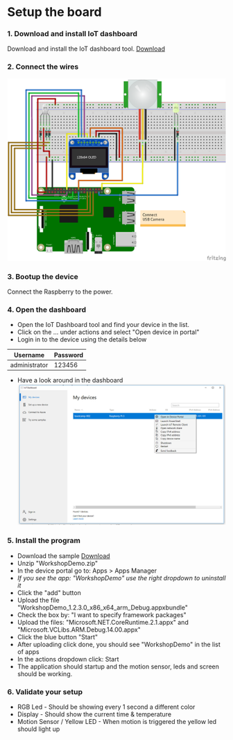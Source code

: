 # Setup the board

### 1. Download and install IoT dashboard
Download and install the IoT dashboard tool. 
[Download](http://go.microsoft.com/fwlink/?LinkID=708576)

### 2. Connect the wires
![](Assets/basesetup_1_bb.png)

### 3. Bootup the device
Connect the Raspberry to the power.

### 4. Open the dashboard
* Open the IoT Dashboard tool and find your device in the list. 
* Click on the ... under actions and select "Open device in portal"
* Login in to the device using the details below 

| Username | Password |
| --- | --- |
| administrator | 123456 |

* Have a look around in the dashboard
![](Assets/001.jpg)

### 5. Install the program
* Download the sample [Download](Assets/WorkshopDemo.zip)
* Unzip "WorkshopDemo.zip"
* In the device portal go to: Apps > Apps Manager
* *If you see the app: "WorkshopDemo" use the right dropdown to uninstall it*
* Click the "add" button
* Upload the file "WorkshopDemo_1.2.3.0_x86_x64_arm_Debug.appxbundle"
* Check the box by: "I want to specify framework packages"
* Upload the files: "Microsoft.NET.CoreRuntime.2.1.appx" and "Microsoft.VCLibs.ARM.Debug.14.00.appx"
* Click the blue button "Start"
* After uploading click done, you should see "WorkshopDemo" in the list of apps
* In the actions dropdown click: Start
* The application should startup and the motion sensor, leds and screen should be working.

### 6. Validate your setup
- RGB Led - Should be showing every 1 second a different color
- Display - Should show the current time & temperature
- Motion Sensor / Yellow LED - When motion is triggered the yellow led should light up
